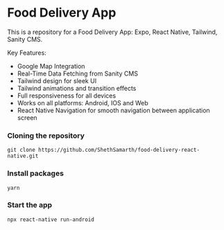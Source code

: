 # Food Delivery App

This is a repository for a Food Delivery App: Expo, React Native, Tailwind, Sanity CMS.

Key Features:

- Google Map Integration
- Real-Time Data Fetching from Sanity CMS
- Tailwind design for sleek UI
- Tailwind animations and transition effects
- Full responsiveness for all devices
- Works on all platforms: Android, IOS and Web
- React Native Navigation for smooth navigation between application screen

### Cloning the repository

```shell
git clone https://github.com/ShethSamarth/food-delivery-react-native.git
```

### Install packages

```shell
yarn
```

### Start the app

```shell
npx react-native run-android
```
